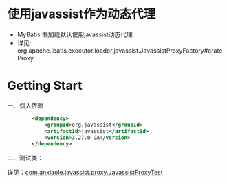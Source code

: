 # 使用javassist作为动态代理
- MyBatis 懒加载默认使用javassist动态代理
- 详见: org.apache.ibatis.executor.loader.javassist.JavassistProxyFactory#crateProxy



# Getting Start

一、引入依赖

```xml
        <dependency>
            <groupId>org.javassist</groupId>
            <artifactId>javassist</artifactId>
            <version>3.27.0-GA</version>
        </dependency>
```


二、测试类：

详见：[com.anxiaole.javassist.proxy.JavassistProxyTest](https://gitee.com/anxiaole/DayDayUp/blob/master/Spring/AOP/javassist/src/main/java/com/anxiaole/javassist/proxy/JavassistProxyTest.java)

